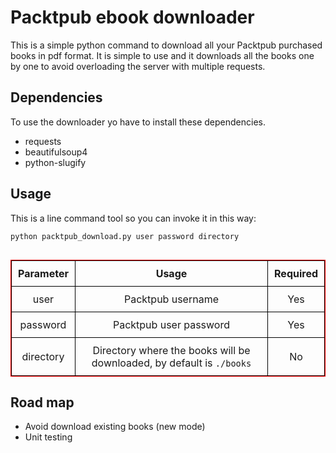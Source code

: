 Packtpub  ebook downloader
============================================

This is a simple python command to download all your Packtpub purchased books in pdf format. It is simple to use and it downloads all the books one by one to avoid overloading the server with multiple requests.

Dependencies
-------
To use the downloader yo have to install these dependencies. 
* requests 
* beautifulsoup4 
* python-slugify

Usage
-------

This is a line command tool so you can invoke it in this way:

```
python packtpub_download.py user password directory
```


| Parameter 	|                                 Usage                                 	| Required 	|
|:---------:	|:---------------------------------------------------------------------:	|:--------:	|
|    user   	|                            Packtpub username                           	|    Yes   	|
|  password 	|                         Packtpub user password                         	|    Yes   	|
| directory 	| Directory where the books will be downloaded, by default is `./books` 	|    No    	|

Road map
-------
* Avoid download existing books (new mode)
* Unit testing

<style>
	table{
    margin-top: 30px;
    border-collapse: collapse;
    border-spacing: 0;
    border:1px solid #ff0000;
}

  th{
      border:1px solid #000000;
      padding: 10px;
  }

  td{
      border:1px solid #000000;
      padding: 10px;
  }
</style>
